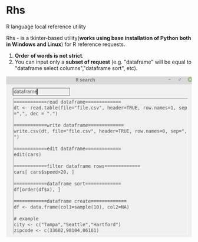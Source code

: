 # Rhs
R language local reference utility

Rhs - is a tkinter-based utility(__works using base installation of Python both in Windows and Linux__) for R reference requests.

1) **Order of words is not strict**.
2) You can input only a **subset of request** (e.g. "dataframe" will be equal to "dataframe select columns","dataframe sort", etc).

![alt text](Selection_005.png "Title")
